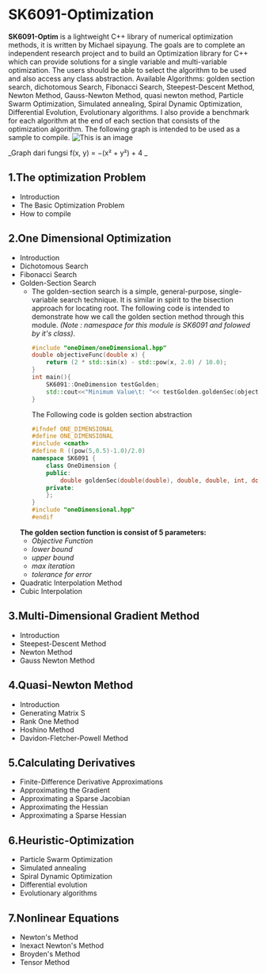 # SK6091-Optimization
  **SK6091-Optim** is a lightweight C++ library of numerical optimization methods, it is written by Michael sipayung. The goals are to complete an independent research project and to build an Optimization library for C++ which can provide solutions for a single variable and multi-variable optimization. The users should be able to select the algorithm to be used and also access any class abstraction. Available Algorithms: golden section search, dichotomous Search, Fibonacci Search, Steepest-Descent Method, Newton Method, Gauss-Newton Method, quasi newton method, Particle Swarm Optimization, Simulated annealing, Spiral Dynamic Optimization, Differential Evolution, Evolutionary algorithms. I also provide a benchmark for each algorithm at the end of each section that consists of the optimization algorithm. The following graph is intended to be used as a sample to compile. 
  ![This is an image](https://upload.wikimedia.org/wikipedia/commons/7/72/Max_paraboloid.svg)
  
  _Graph dari fungsi  f(x, y) = −(x² + y²) + 4 _

## 1.The optimization Problem
  - Introduction
  - The Basic Optimization Problem 
  - How to compile 
## 2.One Dimensional Optimization
  - Introduction
  - Dichotomous Search
  - Fibonacci Search
  - Golden-Section Search
    - The golden-section search is a simple, general-purpose, single-variable search technique. It is similar in spirit to the bisection approach for locating root. The following code is intended to demonstrate how we call the golden section method through this module. *(Note : namespace for this module is SK6091 and folowed by it's class)*. 
        ```c++
        #include "oneDimen/oneDimensional.hpp"
        double objectiveFunc(double x) {
	        return (2 * std::sin(x) - std::pow(x, 2.0) / 10.0);
        }
        int main(){
            SK6091::OneDimension testGolden;
	        std::cout<<"Minimum Value\t: "<< testGolden.goldenSec(objectiveFunc, 0.0, 4.0, 100, 0.00001);
        }
        ```
        The Following code is golden section abstraction
        ```c++
        #ifndef ONE_DIMENSIONAL
        #define ONE_DIMENSIONAL
        #include <cmath>
        #define R ((pow(5,0.5)-1.0)/2.0)
        namespace SK6091 {
	        class OneDimension {
	        public:
		        double goldenSec(double(double), double, double, int, double);
	        private:
	        };
        }
        #include "oneDimensional.hpp"
        #endif
        ```
    **The golden section function is consist of 5 parameters:**
    * *Objective Function*
    * *lower bound*
    * *upper bound*
    * *max iteration*
    * *tolerance for error*
  - Quadratic Interpolation Method
  - Cubic Interpolation 
## 3.Multi-Dimensional Gradient Method
  - Introduction
  - Steepest-Descent Method
  - Newton Method
  - Gauss Newton Method
## 4.Quasi-Newton Method 
  - Introduction 
  - Generating Matrix S
  - Rank One Method 
  - Hoshino Method
  - Davidon-Fletcher-Powell Method
## 5.Calculating Derivatives
  - Finite-Difference Derivative Approximations
  - Approximating the Gradient
  - Approximating a Sparse Jacobian
  - Approximating the Hessian
  - Approximating a Sparse Hessian
## 6.Heuristic-Optimization
  - Particle Swarm Optimization
  - Simulated annealing
  - Spiral Dynamic Optimization
  - Differential evolution
  - Evolutionary algorithms
## 7.Nonlinear Equations
  - Newton's Method
  - Inexact Newton's Method
  - Broyden's Method
  - Tensor Method 
